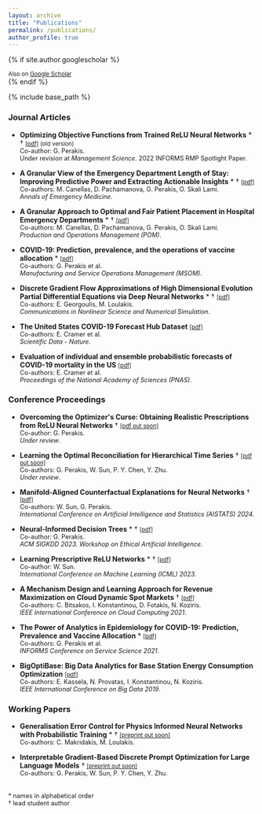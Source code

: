 ```yaml
---
layout: archive
title: "Publications"
permalink: /publications/
author_profile: true
---
```


{% if site.author.googlescholar %}
  <div class="wordwrap"><small>Also on <a href="{{site.author.googlescholar}}">Google Scholar</a></small></div>
{% endif %}

{% include base_path %}

### Journal Articles

- **Optimizing Objective Functions from Trained ReLU Neural Networks** \* † <small>[[pdf]](https://arxiv.org/pdf/2205.14189.pdf) (old version)</small> <br><span style="font-size: 0.9em;">Co-author: G. Perakis. <br>Under revision at *Management Science*. 2022 INFORMS RMP Spotlight Paper.</span> 

- **A Granular View of the Emergency Department Length of Stay: Improving Predictive Power and Extracting Actionable Insights** \* † <small>[[pdf]](https://www.sciencedirect.com/science/article/abs/pii/S0196064424000945)</small><br><span style="font-size: 0.9em;">Co-authors: M. Canellas, D. Pachamanova, G. Perakis, O. Skali Lami. <br>*Annals of Emergency Medicine*.</span> 

- **A Granular Approach to Optimal and Fair Patient Placement in Hospital Emergency Departments** \* † <small>[[pdf]](https://journals.sagepub.com/doi/abs/10.1177/10591478241240390)</small><br><span style="font-size: 0.9em;"> Co-authors: M. Canellas, D. Pachamanova, G. Perakis, O. Skali Lami. <br>*Production and Operations Management (POM)*.</span> 

- **COVID-19: Prediction, prevalence, and the operations of vaccine allocation** \* <small>[[pdf]](https://pubsonline.informs.org/doi/abs/10.1287/msom.2022.1160)</small><br><span style="font-size: 0.9em;">Co-authors: G. Perakis et al. <br>*Manufacturing and Service Operations Management (MSOM)*.</span> 

- **Discrete Gradient Flow Approximations of High Dimensional Evolution Partial Differential Equations via Deep Neural Networks** \* † <small>[[pdf]](https://pdf.sciencedirectassets.com/272639/1-s2.0-S1007570422X00105/1-s2.0-S100757042200380X/main.pdf?X-Amz-Security-Token=IQoJb3JpZ2luX2VjEG4aCXVzLWVhc3QtMSJHMEUCIQD%2FI353uLAZQbHwl8vZKG2yi3FzYxX9LVuntsUAj3T6nAIgL4T6lEe6U5vOaPfzqULZ0tIvKF%2FbvmMg27a7m67EAQUqswUIdxAFGgwwNTkwMDM1NDY4NjUiDMN72fRAQq7BbotgiiqQBdXtbOffpNpm%2BbWdQVcNLtUAfXIJmFUdjv9N5WDLYyV%2FgcIeYqUB8ExgpgbqmhHmvIrYFkpSrxnKJwRPoSJO8RyEFGqvV0Efb5zmvTE1DcfvZx%2BColtE9TWc9O1SRkdwZlFTPPC8K9%2FpBaJfZFD53zVRGCrVphLnq2k1P92ZhhXOTLfwgny4HWURM%2FSWa4KNCacjqvnmYy2PikszDwfjCFU92m7TwjaNVjjC5Y8%2FPP1f7cdVfbd7guwi76YCmhHoY7ugK%2FnN7H5C18P%2BEMp5mWGV1qsbuui%2FeWsKRxohQxOFCqwwO3B%2BwPKB5hUPafjEL8%2Bd63Q3c%2F%2BhgzzMw%2BcR%2Bh3SvmRY1KsWPVO33MRVNban%2F1FHn86XVCq%2BiGlOV00KbhEI7SWhR%2BPmqd2qmg2Qd9ceChGhgDgL2YMRczYUOJBo5wBMCzWBa7q1HgMUw8UlaM0FPKfwBIiFWs%2Fr8LLLZHjL786X0oLF8R5WfCAVLSwn1ZjkUP5GCr1y3K8s%2FX1C3yieudjl4wiKdL0V4CpSAEgCEJ8JlmPTJSqg%2BOX1ySKyn5CwJUWvG5y3vhoxuLaa71midDtZ5vC1hp46BJlUwHHu30MiKKQTpll3xL79uw3W9WVjhV%2BTEUxpQtCxyrluE2oDoJEZD%2Fq%2Fd5gm4eBaDlxJvPZJV4Kw8UInEtgsCW6DrNUQoLU7sS7g3b1a8rxmcI4ngliQ1PD7GaamtMlulXwsI7zfwWey0vsJ5MIoGlJCAJbcc8AuR5M5awIogkhLgVjp2afkJROucDiecuAWe8RJqSAks%2BgIuC3zST7V0eheo5FRhyRGebCLVz1RTSv07w7GVo66EoqqvZ6CwWxDDx3Fmt7FuaAdrTrgg358pGFWMOD9y68GOrEBSn8t%2BpiRml0SLYUb%2Fcjs%2FZvsHjyZKlM2ETsdGJXv6XRyU8bP0bIz7QEJQEEd3zCrBhW9G2gE%2B2UP%2F%2BPQit0WK1RAqUY84%2BCnYx1VM%2F7k0V3MdDLfitDuAqePoJekc5Oajc%2Brw6O8hoP0ynOT0SvkHM13H%2F9tgSZ4CnWCJpuDbIK1tuQ9GUx1BkGoVvNSG33B2%2BAuJh6t6m%2FTWVV2PW8b7lKbw98Cey0LItdamboBJFUR&X-Amz-Algorithm=AWS4-HMAC-SHA256&X-Amz-Date=20240314T143222Z&X-Amz-SignedHeaders=host&X-Amz-Expires=300&X-Amz-Credential=ASIAQ3PHCVTYSAHQRS7V%2F20240314%2Fus-east-1%2Fs3%2Faws4_request&X-Amz-Signature=f640f47db736a0d484e9811440cadbf157322f5d548a6d48cbc4762d2391d1e1&hash=2d22d7948c652e81251b1e700c66083ae9641fa6ae2ab210ee4412a541c027d2&host=68042c943591013ac2b2430a89b270f6af2c76d8dfd086a07176afe7c76c2c61&pii=S100757042200380X&tid=spdf-92eb3f31-6602-4765-9910-849f9700e45c&sid=1ec1168479fad54e9f8af3841c8719c5248bgxrqa&type=client&tsoh=d3d3LnNjaWVuY2VkaXJlY3QuY29t&ua=111058555452085954&rr=8644f901deda902c&cc=us)</small><br><span style="font-size: 0.9em;">Co-authors: E. Georgoulis, M. Loulakis. <br>*Communications in Nonlinear Science and Numerical Simulation*.

- **The United States COVID-19 Forecast Hub Dataset** <small>[[pdf]](https://www.nature.com/articles/s41597-022-01517-w)</small><br><span style="font-size: 0.9em;">Co-authors: E. Cramer et al. <br>*Scientific Data - Nature*.</span> 

- **Evaluation of individual and ensemble probabilistic forecasts of COVID-19 mortality in the US** <small>[[pdf]](https://www.pnas.org/doi/epdf/10.1073/pnas.2113561119)</small><br><span style="font-size: 0.9em;">Co-authors: E. Cramer et al. <br>*Proceedings of the National Academy of Sciences (PNAS)*.</span> 

### Conference Proceedings

- **Overcoming the Optimizer's Curse: Obtaining Realistic Prescriptions from ReLU Neural Networks** † <small>[[pdf out soon]]()</small><br><span style="font-size: 0.9em;">Co-author: G. Perakis. <br>*Under review*. </span> 

- **Learning the Optimal Reconciliation for Hierarchical Time Series** † <small>[[pdf out soon]]()</small><br><span style="font-size: 0.9em;">Co-authors: G. Perakis, W. Sun, P. Y. Chen, Y. Zhu. <br>*Under review*.</span> 

- **Manifold-Aligned Counterfactual Explanations for Neural Networks** † <small>[[pdf]](https://proceedings.mlr.press/v238/tsiourvas24a/tsiourvas24a.pdf)</small><br><span style="font-size: 0.9em;">Co-authors: W. Sun, G. Perakis. <br>*International Conference on Artificial Intelligence and Statistics (AISTATS) 2024*.</span> 

- **Neural-Informed Decision Trees** \* † <small>[[pdf]](https://charliezhaoyinpeng.github.io/EAI-KDD23/cameraready/8.pdf)</small><br><span style="font-size: 0.9em;">Co-author: G. Perakis. <br>*ACM SIGKDD 2023. Workshop on Ethical Artificial Intelligence*.</span> 

- **Learning Prescriptive ReLU Networks** \* † <small>[[pdf]](https://proceedings.mlr.press/v202/sun23j.html)</small><br><span style="font-size: 0.9em;">Co-author: W. Sun. <br>*International Conference on Machine Learning (ICML) 2023*.</span> 

- **A Mechanism Design and Learning Approach for Revenue Maximization on Cloud Dynamic Spot Markets** † <small>[[pdf]](https://ieeexplore.ieee.org/abstract/document/9582209)</small><br><span style="font-size: 0.9em;">Co-authors: C. Bitsakos, I. Konstantinou, D. Fotakis, N. Koziris. <br>*IEEE International Conference on Cloud Computing 2021*.</span> 

- **The Power of Analytics in Epidemiology for COVID-19: Prediction, Prevalence and Vaccine Allocation** \* <small>[[pdf]](https://link.springer.com/chapter/10.1007/978-3-030-90275-9_21)</small><br><span style="font-size: 0.9em;">Co-authors: G. Perakis et al. <br>*INFORMS Conference on Service Science 2021*.</span> 

- **BigOptiBase: Big Data Analytics for Base Station Energy Consumption Optimization** <small>[[pdf]](https://ieeexplore.ieee.org/document/9005502)</small><br><span style="font-size: 0.9em;">Co-authors: E. Kassela, N. Provatas, I. Konstantinou, N. Koziris. <br>*IEEE International Conference on Big Data 2019*.</span> 


### Working Papers

- **Generalisation Error Control for Physics Informed Neural Networks with Probabilistic Training** \* † <small>[[preprint out soon]]()</small><br><span style="font-size: 0.9em;">Co-authors: C. Makridakis, M. Loulakis.</span> 

- **Interpretable Gradient-Based Discrete Prompt Optimization for Large Language Models** † <small>[[preprint out soon]]()</small><br> <span style="font-size: 0.9em;">Co-authors: G. Perakis, W. Sun, P. Y. Chen, Y. Zhu.</span> 
<br> <br>

<span style="font-size: 0.9em;">\* names in alphabetical order<br>† lead student author</span>


